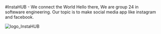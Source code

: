 #InstaHUB - We connect the World
Hello there, We are group 24 in softeware engineering. Our topic is to make social media app like instagram and facebook. 

![logo_InstaHUB](https://user-images.githubusercontent.com/49234757/160125473-a3e6981d-6675-45a0-ab08-37d6da1241fa.png)

